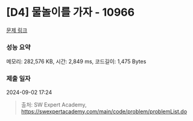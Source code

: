 # [D4] 물놀이를 가자 - 10966 

[문제 링크](https://swexpertacademy.com/main/code/problem/problemDetail.do?contestProbId=AXWXMZta-PsDFAST) 

### 성능 요약

메모리: 282,576 KB, 시간: 2,849 ms, 코드길이: 1,475 Bytes

### 제출 일자

2024-09-02 17:24



> 출처: SW Expert Academy, https://swexpertacademy.com/main/code/problem/problemList.do
